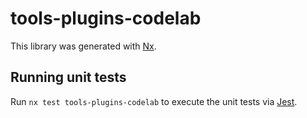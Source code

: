 # tools-plugins-codelab

This library was generated with [Nx](https://nx.dev).

## Running unit tests

Run `nx test tools-plugins-codelab` to execute the unit tests via [Jest](https://jestjs.io).
